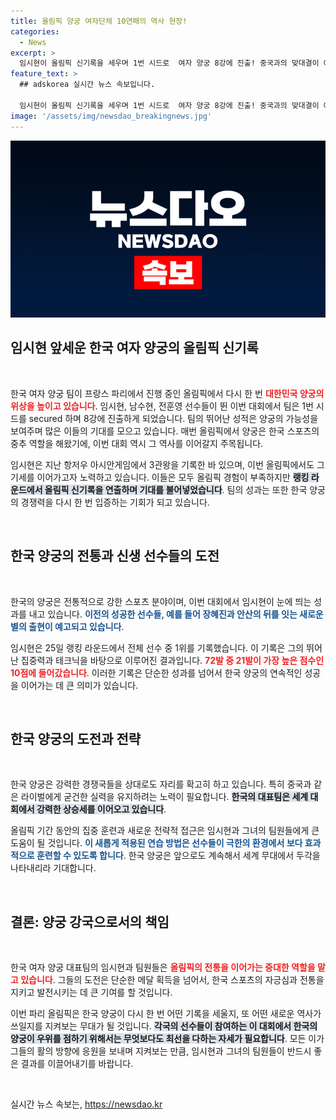 ```yaml
---
title: 올림픽 양궁 여자단체 10연패의 역사 현장!
categories:
  - News
excerpt: >
  임시현이 올림픽 신기록을 세우며 1번 시드로  여자 양궁 8강에 진출! 중국과의 맞대결이 예상되는 이번 대회에서, 임시현은 한국 양궁의 새로운 신궁으로 떠오를 수 있을지 궁금증을 더한다.
feature_text: >
  ## adskorea 실시간 뉴스 속보입니다.

  임시현이 올림픽 신기록을 세우며 1번 시드로  여자 양궁 8강에 진출! 중국과의 맞대결이 예상되는 이번 대회에서, 임시현은 한국 양궁의 새로운 신궁으로 떠오를 수 있을지 궁금증을 더한다.
image: '/assets/img/newsdao_breakingnews.jpg'
---
```


<p><img src="/assets/img/newsdao_breakingnews.jpg" alt="adskorea 속보" /></p>

<h2 data-ke-size="size26">임시현 앞세운 한국 여자 양궁의 올림픽 신기록</h2>

<p data-ke-size="size16">&nbsp;</p>

<p>한국 여자 양궁 팀이 프랑스 파리에서 진행 중인 올림픽에서 다시 한 번 <b><span style="color: #ee2323;">대한민국 양궁의 위상을 높이고 있습니다</span></b>. 임시현, 남수현, 전훈영 선수들이 뛴 이번 대회에서 팀은 1번 시드를 secured 하며 8강에 진출하게 되었습니다. 팀의 뛰어난 성적은 양궁의 가능성을 보여주며 많은 이들의 기대를 모으고 있습니다. 매번 올림픽에서 양궁은 한국 스포츠의 중추 역할을 해왔기에, 이번 대회 역시 그 역사를 이어갈지 주목됩니다. </p>

<p>임시현은 지난 항저우 아시안게임에서 3관왕을 기록한 바 있으며, 이번 올림픽에서도 그 기세를 이어가고자 노력하고 있습니다. 이들은 모두 올림픽 경험이 부족하지만 <b><span style="background-color: #21538527;">랭킹 라운드에서 올림픽 신기록을 연출하며 기대를 불어넣었습니다</span></b>. 팀의 성과는 또한 한국 양궁의 경쟁력을 다시 한 번 입증하는 기회가 되고 있습니다. </p>

<p data-ke-size="size16">&nbsp;</p>

<h2 data-ke-size="size26">한국 양궁의 전통과 신생 선수들의 도전</h2>

<p data-ke-size="size16">&nbsp;</p>

<p>한국의 양궁은 전통적으로 강한 스포츠 분야이며, 이번 대회에서 임시현이 눈에 띄는 성과를 내고 있습니다. <b><span style="color: #1a5490;">이전의 성공한 선수들, 예를 들어 장혜진과 안산의 뒤를 잇는 새로운 별의 출현이 예고되고 있습니다</span></b>. </p>

<p>임시현은 25일 랭킹 라운드에서 전체 선수 중 1위를 기록했습니다. 이 기록은 그의 뛰어난 집중력과 테크닉을 바탕으로 이루어진 결과입니다. <b><span style="color: #ee2323;">72발 중 21발이 가장 높은 점수인 10점에 들어갔습니다</span></b>. 이러한 기록은 단순한 성과를 넘어서 한국 양궁의 연속적인 성공을 이어가는 데 큰 의미가 있습니다. </p>

<p data-ke-size="size16">&nbsp;</p>

<h2 data-ke-size="size26">한국 양궁의 도전과 전략</h2>

<p data-ke-size="size16">&nbsp;</p>

<p>한국 양궁은 강력한 경쟁국들을 상대로도 자리를 확고히 하고 있습니다. 특히 중국과 같은 라이벌에게 굳건한 실력을 유지하려는 노력이 필요합니다. <b><span style="background-color: #21538527;">한국의 대표팀은 세계 대회에서 강력한 상승세를 이어오고 있습니다</span></b>. </p>

<p>올림픽 기간 동안의 집중 훈련과 새로운 전략적 접근은 임시현과 그녀의 팀원들에게 큰 도움이 될 것입니다. <b><span style="color: #1a5490;">이 새롭게 적용된 연습 방법은 선수들이 극한의 환경에서 보다 효과적으로 훈련할 수 있도록 합니다</span></b>. 한국 양궁은 앞으로도 계속해서 세계 무대에서 두각을 나타내리라 기대합니다.</p>

<p data-ke-size="size16">&nbsp;</p>

<h2 data-ke-size="size26">결론: 양궁 강국으로서의 책임</h2>

<p data-ke-size="size16">&nbsp;</p>

<p>한국 여자 양궁 대표팀의 임시현과 팀원들은 <b><span style="color: #ee2323;">올림픽의 전통을 이어가는 중대한 역할을 맡고 있습니다</span></b>. 그들의 도전은 단순한 메달 획득을 넘어서, 한국 스포츠의 자긍심과 전통을 지키고 발전시키는 데 큰 기여를 할 것입니다. </p>

<p>이번 파리 올림픽은 한국 양궁이 다시 한 번 어떤 기록을 세울지, 또 어떤 새로운 역사가 쓰일지를 지켜보는 무대가 될 것입니다. <b><span style="background-color: #21538527;">각국의 선수들이 참여하는 이 대회에서 한국의 양궁이 우위를 점하기 위해서는 무엇보다도 최선을 다하는 자세가 필요합니다</span></b>. 모든 이가 그들의 활의 방향에 응원을 보내며 지켜보는 만큼, 임시현과 그녀의 팀원들이 반드시 좋은 결과를 이끌어내기를 바랍니다. </p>

<p data-ke-size="size16">&nbsp;</p>
실시간 뉴스 속보는, <a href="https://newsdao.kr" rel="dofollow">https://newsdao.kr</a>


